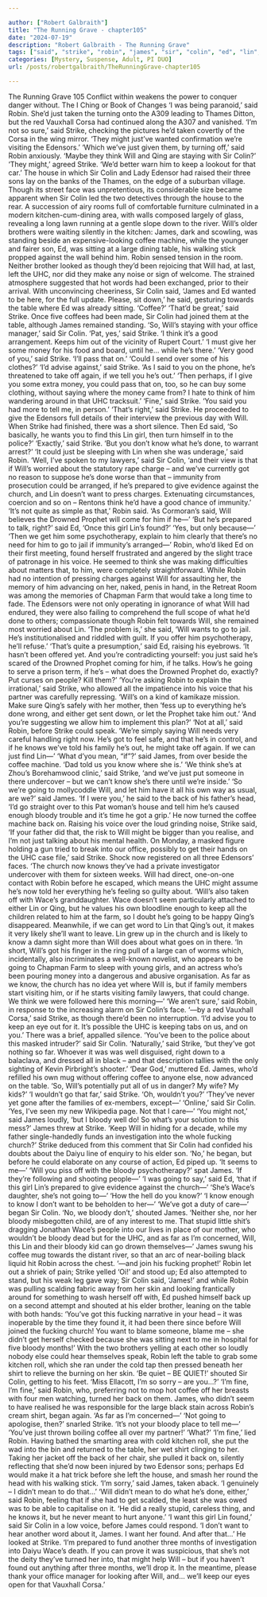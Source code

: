 ```yaml
---

author: ["Robert Galbraith"]
title: "The Running Grave - chapter105"
date: "2024-07-19"
description: "Robert Galbraith - The Running Grave"
tags: ["said", "strike", "robin", "james", "sir", "colin", "ed", "lin", "know", "coffee", "could", "want", "bloody", "might", "think", "table", "got", "going", "keep", "uhc", "church", "found", "get", "go", "back"]
categories: [Mystery, Suspense, Adult, PI DUO]
url: /posts/robertgalbraith/TheRunningGrave-chapter105

---
```



The Running Grave
105
Conflict within weakens the power to conquer danger without.
The I Ching or Book of Changes
‘I was being paranoid,’ said Robin.
She’d just taken the turning onto the A309 leading to Thames Ditton, but the red Vauxhall Corsa had continued along the A307 and vanished.
‘I’m not so sure,’ said Strike, checking the pictures he’d taken covertly of the Corsa in the wing mirror. ‘They might just’ve wanted confirmation we’re visiting the Edensors.’
‘Which we’ve just given them, by turning off,’ said Robin anxiously. ‘Maybe they think Will and Qing are staying with Sir Colin?’
‘They might,’ agreed Strike. ‘We’d better warn him to keep a lookout for that car.’
The house in which Sir Colin and Lady Edensor had raised their three sons lay on the banks of the Thames, on the edge of a suburban village. Though its street face was unpretentious, its considerable size became apparent when Sir Colin led the two detectives through the house to the rear. A succession of airy rooms full of comfortable furniture culminated in a modern kitchen-cum-dining area, with walls composed largely of glass, revealing a long lawn running at a gentle slope down to the river.
Will’s older brothers were waiting silently in the kitchen: James, dark and scowling, was standing beside an expensive-looking coffee machine, while the younger and fairer son, Ed, was sitting at a large dining table, his walking stick propped against the wall behind him. Robin sensed tension in the room. Neither brother looked as though they’d been rejoicing that Will had, at last, left the UHC, nor did they make any noise or sign of welcome. The strained atmosphere suggested that hot words had been exchanged, prior to their arrival. With unconvincing cheeriness, Sir Colin said,
‘James and Ed wanted to be here, for the full update. Please, sit down,’ he said, gesturing towards the table where Ed was already sitting. ‘Coffee?’
‘That’d be great,’ said Strike.
Once five coffees had been made, Sir Colin had joined them at the table, although James remained standing.
‘So, Will’s staying with your office manager,’ said Sir Colin.
‘Pat, yes,’ said Strike. ‘I think it’s a good arrangement. Keeps him out of the vicinity of Rupert Court.’
‘I must give her some money for his food and board, until he… while he’s there.’
‘Very good of you,’ said Strike. ‘I’ll pass that on.’
‘Could I send over some of his clothes?’
‘I’d advise against,’ said Strike. ‘As I said to you on the phone, he’s threatened to take off again, if we tell you he’s out.’
‘Then perhaps, if I give you some extra money, you could pass that on, too, so he can buy some clothing, without saying where the money came from? I hate to think of him wandering around in that UHC tracksuit.’
‘Fine,’ said Strike.
‘You said you had more to tell me, in person.’
‘That’s right,’ said Strike.
He proceeded to give the Edensors full details of their interview the previous day with Will. When Strike had finished, there was a short silence. Then Ed said,
‘So basically, he wants you to find this Lin girl, then turn himself in to the police?’
‘Exactly,’ said Strike.
‘But you don’t know what he’s done, to warrant arrest?’
‘It could just be sleeping with Lin when she was underage,’ said Robin.
‘Well, I’ve spoken to my lawyers,’ said Sir Colin, ‘and their view is that if Will’s worried about the statutory rape charge – and we’ve currently got no reason to suppose he’s done worse than that – immunity from prosecution could be arranged, if he’s prepared to give evidence against the church, and Lin doesn’t want to press charges. Extenuating circumstances, coercion and so on – Rentons think he’d have a good chance of immunity.’
‘It’s not quite as simple as that,’ Robin said. ‘As Cormoran’s said, Will believes the Drowned Prophet will come for him if he—’
‘But he’s prepared to talk, right?’ said Ed, ‘Once this girl Lin’s found?’
‘Yes, but only because—’
‘Then we get him some psychotherapy, explain to him clearly that there’s no need for him to go to jail if immunity’s arranged—’
Robin, who’d liked Ed on their first meeting, found herself frustrated and angered by the slight trace of patronage in his voice. He seemed to think she was making difficulties about matters that, to him, were completely straightforward. While Robin had no intention of pressing charges against Will for assaulting her, the memory of him advancing on her, naked, penis in hand, in the Retreat Room was among the memories of Chapman Farm that would take a long time to fade. The Edensors were not only operating in ignorance of what Will had endured, they were also failing to comprehend the full scope of what he’d done to others; compassionate though Robin felt towards Will, she remained most worried about Lin.
‘The problem is,’ she said, ‘Will wants to go to jail. He’s institutionalised and riddled with guilt. If you offer him psychotherapy, he’ll refuse.’
‘That’s quite a presumption,’ said Ed, raising his eyebrows. ‘It hasn’t been offered yet. And you’re contradicting yourself: you just said he’s scared of the Drowned Prophet coming for him, if he talks. How’s he going to serve a prison term, if he’s – what does the Drowned Prophet do, exactly? Put curses on people? Kill them?’
‘You’re asking Robin to explain the irrational,’ said Strike, who allowed all the impatience into his voice that his partner was carefully repressing. ‘Will’s on a kind of kamikaze mission. Make sure Qing’s safely with her mother, then ’fess up to everything he’s done wrong, and either get sent down, or let the Prophet take him out.’
‘And you’re suggesting we allow him to implement this plan?’
‘Not at all,’ said Robin, before Strike could speak. ‘We’re simply saying Will needs very careful handling right now. He’s got to feel safe, and that he’s in control, and if he knows we’ve told his family he’s out, he might take off again. If we can just find Lin—’
‘What d’you mean, “if”?’ said James, from over beside the coffee machine. ‘Dad told us you know where she is.’
‘We think she’s at Zhou’s Borehamwood clinic,’ said Strike, ‘and we’ve just put someone in there undercover – but we can’t know she’s there until we’re inside.’
‘So we’re going to mollycoddle Will, and let him have it all his own way as usual, are we?’ said James. ‘If I were you,’ he said to the back of his father’s head, ‘I’d go straight over to this Pat woman’s house and tell him he’s caused enough bloody trouble and it’s time he got a grip.’
He now turned the coffee machine back on. Raising his voice over the loud grinding noise, Strike said,
‘If your father did that, the risk to Will might be bigger than you realise, and I’m not just talking about his mental health. On Monday, a masked figure holding a gun tried to break into our office, possibly to get their hands on the UHC case file,’ said Strike. Shock now registered on all three Edensors’ faces. ‘The church now knows they’ve had a private investigator undercover with them for sixteen weeks. Will had direct, one-on-one contact with Robin before he escaped, which means the UHC might assume he’s now told her everything he’s feeling so guilty about.
‘Will’s also taken off with Wace’s granddaughter. Wace doesn’t seem particularly attached to either Lin or Qing, but he values his own bloodline enough to keep all the children related to him at the farm, so I doubt he’s going to be happy Qing’s disappeared. Meanwhile, if we can get word to Lin that Qing’s out, it makes it very likely she’ll want to leave. Lin grew up in the church and is likely to know a damn sight more than Will does about what goes on in there.
‘In short, Will’s got his finger in the ring pull of a large can of worms which, incidentally, also incriminates a well-known novelist, who appears to be going to Chapman Farm to sleep with young girls, and an actress who’s been pouring money into a dangerous and abusive organisation. As far as we know, the church has no idea yet where Will is, but if family members start visiting him, or if he starts visiting family lawyers, that could change. We think we were followed here this morning—’
‘We aren’t sure,’ said Robin, in response to the increasing alarm on Sir Colin’s face.
‘—by a red Vauxhall Corsa,’ said Strike, as though there’d been no interruption. ‘I’d advise you to keep an eye out for it. It’s possible the UHC is keeping tabs on us, and on you.’
There was a brief, appalled silence.
‘You’ve been to the police about this masked intruder?’ said Sir Colin.
‘Naturally,’ said Strike, ‘but they’ve got nothing so far. Whoever it was was well disguised, right down to a balaclava, and dressed all in black – and that description tallies with the only sighting of Kevin Pirbright’s shooter.’
‘Dear God,’ muttered Ed.
James, who’d refilled his own mug without offering coffee to anyone else, now advanced on the table.
‘So, Will’s potentially put all of us in danger? My wife? My kids?’
‘I wouldn’t go that far,’ said Strike.
‘Oh, wouldn’t you?’
‘They’ve never yet gone after the families of ex-members, except—’
‘Online,’ said Sir Colin. ‘Yes, I’ve seen my new Wikipedia page. Not that I care—’
‘You might not,’ said James loudly, ‘but I bloody well do! So what’s your solution to this mess?’ James threw at Strike. ‘Keep Will in hiding for a decade, while my father single-handedly funds an investigation into the whole fucking church?’
Strike deduced from this comment that Sir Colin had confided his doubts about the Daiyu line of enquiry to his elder son.
‘No,’ he began, but before he could elaborate on any course of action, Ed piped up.
‘It seems to me—’
‘Will you piss off with the bloody psychotherapy?’ spat James. ‘If they’re following and shooting people—’
‘I was going to say,’ said Ed, ‘that if this girl Lin’s prepared to give evidence against the church—’
‘She’s Wace’s daughter, she’s not going to—’
‘How the hell do you know?’
‘I know enough to know I don’t want to be beholden to her—’
‘We’ve got a duty of care—’ began Sir Colin.
‘No, we bloody don’t,’ shouted James. ‘Neither she, nor her bloody misbegotten child, are of any interest to me. That stupid little shit’s dragging Jonathan Wace’s people into our lives in place of our mother, who wouldn’t be bloody dead but for the UHC, and as far as I’m concerned, Will, this Lin and their bloody kid can go drown themselves—’
James swung his coffee mug towards the distant river, so that an arc of near-boiling black liquid hit Robin across the chest.
‘—and join his fucking prophet!’
Robin let out a shriek of pain; Strike yelled ‘Oi!’ and stood up; Ed also attempted to stand, but his weak leg gave way; Sir Colin said, ‘James!’ and while Robin was pulling scalding fabric away from her skin and looking frantically around for something to wash herself off with, Ed pushed himself back up on a second attempt and shouted at his elder brother, leaning on the table with both hands:
‘You’ve got this fucking narrative in your head – it was inoperable by the time they found it, it had been there since before Will joined the fucking church! You want to blame someone, blame me – she didn’t get herself checked because she was sitting next to me in hospital for five bloody months!’
With the two brothers yelling at each other so loudly nobody else could hear themselves speak, Robin left the table to grab some kitchen roll, which she ran under the cold tap then pressed beneath her shirt to relieve the burning on her skin.
‘Be quiet – BE QUIET!’ shouted Sir Colin, getting to his feet. ‘Miss Ellacott, I’m so sorry – are you…?’
‘I’m fine, I’m fine,’ said Robin, who, preferring not to mop hot coffee off her breasts with four men watching, turned her back on them.
James, who didn’t seem to have realised he was responsible for the large black stain across Robin’s cream shirt, began again.
‘As far as I’m concerned—’
‘Not going to apologise, then?’ snarled Strike.
‘It’s not your bloody place to tell me—’
‘You’ve just thrown boiling coffee all over my partner!’
‘What?’
‘I’m fine,’ lied Robin.
Having bathed the smarting area with cold kitchen roll, she put the wad into the bin and returned to the table, her wet shirt clinging to her. Taking her jacket off the back of her chair, she pulled it back on, silently reflecting that she’d now been injured by two Edensor sons; perhaps Ed would make it a hat trick before she left the house, and smash her round the head with his walking stick.
‘I’m sorry,’ said James, taken aback. ‘I genuinely – I didn’t mean to do that…’
‘Will didn’t mean to do what he’s done, either,’ said Robin, feeling that if she had to get scalded, the least she was owed was to be able to capitalise on it. ‘He did a really stupid, careless thing, and he knows it, but he never meant to hurt anyone.’
‘I want this girl Lin found,’ said Sir Colin in a low voice, before James could respond. ‘I don’t want to hear another word about it, James. I want her found. And after that…’
He looked at Strike.
‘I’m prepared to fund another three months of investigation into Daiyu Wace’s death. If you can prove it was suspicious, that she’s not the deity they’ve turned her into, that might help Will – but if you haven’t found out anything after three months, we’ll drop it. In the meantime, please thank your office manager for looking after Will, and… we’ll keep our eyes open for that Vauxhall Corsa.’
